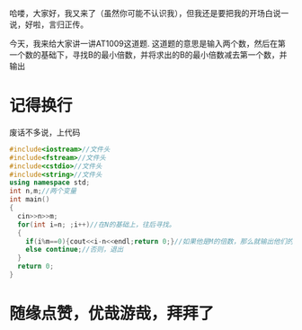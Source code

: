 哈喽，大家好，我又来了（虽然你可能不认识我），但我还是要把我的开场白说一说，好啦，言归正传。


今天，我来给大家讲一讲AT1009这道题. 这道题的意思是输入两个数，然后在第一个数的基础下，寻找B的最小倍数，并将求出的B的最小倍数减去第一个数，并输出

# 记得换行

废话不多说，上代码

```cpp
#include<iostream>//文件头
#include<fstream>//文件头
#include<cstdio>//文件头
#include<string>//文件头
using namespace std;
int n,m;//两个变量
int main()
{
  cin>>n>>m;
  for(int i=n; ;i++)//在N的基础上，往后寻找。
  {
  	if(i%m==0){cout<<i-n<<endl;return 0;}//如果他是M的倍数，那么就输出他们的差最后结束
  	else continue;//否则，退出
  }
  return 0;
}

```
# 随缘点赞，优哉游哉，拜拜了